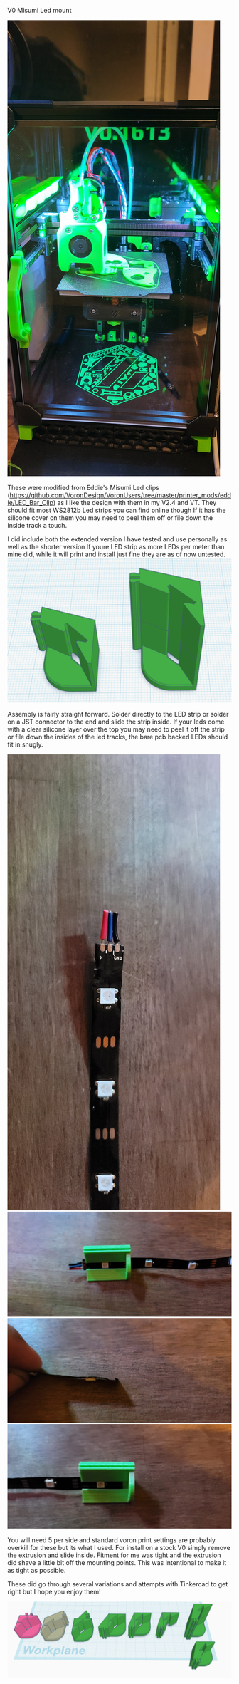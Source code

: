 V0 Misumi Led mount

![Alt_text](./Images/Cover.jpg)


These were modified from Eddie's Misumi Led clips (https://github.com/VoronDesign/VoronUsers/tree/master/printer_mods/eddie/LED_Bar_Clip) as I like the design with them in my V2.4 and VT. They should fit most WS2812b Led strips you can find online though If it has the silicone cover on them you may need to peel them off or file down the inside track a touch.

I did include both the extended version I have tested and use personally as well as the shorter version If youre LED strip as more LEDs per meter than mine did, while it will print and install just fine they are as of now untested.
![Alt text](./Images/Short_Tall.png)

Assembly is fairly straight forward. Solder directly to the LED strip or solder on a JST connector to the end and slide the strip inside. If your leds come with a clear silicone layer over the top you may need to peel it off the strip or file down the insides of the led tracks, the bare pcb backed LEDs should fit in snugly. 

![Alt text](./Images/Install_1.jpg)
![Alt text](./Images/Install_2.jpg)
![Alt text](./Images/Install_3.jpg)
![Alt text](./Images/Install_4.jpg)

You will need 5 per side and standard voron print settings are probably overkill for these but its what I used. For install on a stock V0 simply remove the extrusion and slide inside. Fitment for me was tight and the extrusion did shave a little bit off the mounting points. This was intentional to make it as tight as possible.

These did go through several variations and attempts with Tinkercad to get right but I hope you enjoy them!

![Alt text](./Images/Version_History.png)
